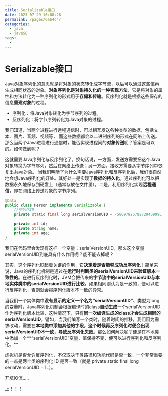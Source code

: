 ```yaml
---
title: Serializable接口
date: 2023-07-29 16:08:28
permalink: /pages/6a64c4/
categories:
  - java
  - javaSE
tags:
  - 
---
```

# Serializable接口

 Java对象序列化的意思就是将对象的状态转化成字节流，以后可以通过这些值再生成相同状态的对象。**对象序列化是对象持久化的一种实现方法**，它是将对象的属性和方法转化为一种序列化的形式用于**存储和传输**。反序列化就是根据这些保存的信息**重建对象**的过程。

- 序列化：将Java对象转化为字节序列的过程。
- 反序列化：将字节序列转化为Java对象的过程。


我们知道，当两个进程进行远程通信时，可以相互发送各种类型的数据，包括文本、图片、音频、视频等， 而这些数据都会以二进制序列的形式在网络上传送。那么当两个Java进程进行通信时，能否实现进程间的**对象传送**呢？答案是可以的。如何做到呢？

这就需要Java序列化与反序列化了。换句话说，一方面，发送方需要把这个Java对象转换为字节序列，然后在网络上传送；另一方面，接收方需要从字节序列中恢复出Java对象。
当我们明晰了为什么需要Java序列化和反序列化后，我们很自然地会想Java序列化的好处。其好处一是实现了**数据的持久化**，通过序列化可以把数据永久地保存到硬盘上（通常存放在文件里），二是，利用序列化实现**远程通信**，即在网络上传送对象的字节序列。




```java
@Data
public class Person implements Serializable {
    //序列化ID
    private static final long serialVersionUID = -5809782578272943999L;
 
    private int id;
    private String name;
    private int age;
}
```

我们在代码里会发现有这样一个变量：serialVersionUID，那么这个变量serialVersionUID到底具有什么作用呢？能不能去掉呢？

其实，这个序列化ID起着关键的作用，它**决定着是否能够成功反序列化**！简单来说，Java的序列化机制是通过在**运行时判断类的serialVersionUID来验证版本一致性的**。在进行反序列化时，JVM会把传来的**字节流中的serialVersionUID与本地实体类中的serialVersionUID进行比较**，如果相同则认为是一致的，便可以进行反序列化，否则就会报序列化版本不一致的异常。

当我们一个实体类中**没有显示的定义一个名为“serialVersionUID”**、类型为long的变量时，Java序列化机制会根据编译时的class**自动生成**一个serialVersionUID作为序列化版本比较，这种情况下，只有**同一次编译生成的class才会生成相同的serialVersionUID**。譬如，当我们编写一个类时，随着时间的推移，我们因为需求改动，需要在**本地类中添加其他的字段，这个时候再反序列化时便会出现serialVersionUID不一致，导致反序列化失败**。那么如何解决呢？便是在本地类中添加一个**“serialVersionUID”变量，值保持不变，便可以进行序列化和反序列化。**

虚拟机是否允许反序列化，不仅取决于类路径和功能代码是否一致，一个非常重要的一点是两个类的序列化 ID 是否一致（就是 private static final long serialVersionUID = 1L）。



开坑IO流.....

上！！！





